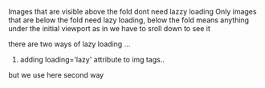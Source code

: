 Images that are visible above the fold dont need lazzy loading
Only images that are below the fold need lazy loading,
below the fold means anything under the initial viewport
as in we have to sroll down to see it

there are two ways of lazy loading ...

1. adding loading='lazy' attribute to img tags..

but we use here second way
